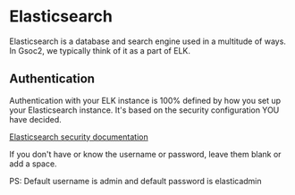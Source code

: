# Elasticsearch
Elasticsearch is a database and search engine used in a multitude of ways. In Gsoc2, we typically think of it as a part of ELK.

## Authentication
Authentication with your ELK instance is 100% defined by how you set up your Elasticsearch instance. It's based on the security configuration YOU have decided.

[Elasticsearch security documentation](https://docs.bmc.com/docs/vulnerabilitymanagement/31/configuring-authentication-for-elasticsearch-862833993.html#:~:text=The%20default%20Elasticsearch%20installation%20contains,server%20and%20in%20the%20input_files.)

If you don't have or know the username or password, leave them blank or add a space.

PS: Default username is admin and default password is elasticadmin
